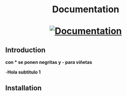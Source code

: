 <div align="center">
  <h1 align="center">
    Documentation 
    <br />
    <br />
    <a href="https://docusaurus.io">
      <img src="https://docusaurus.io/img/slash-introducing.svg" alt="Documentation">
    </a>
  </h1>
</div>

## Introduction

**con * se ponen negritas y - para viñetas**

-**Hola subtitulo 1**

## Installation

